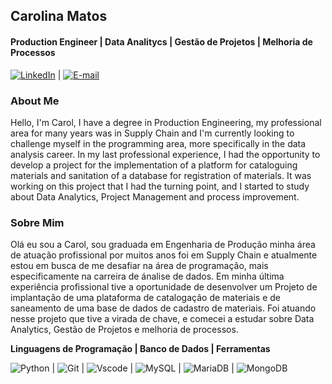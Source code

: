 ## Carolina Matos 
#### Production Engineer | Data Analitycs | Gestão de Projetos | Melhoria de Processos

[![LinkedIn](https://img.shields.io/badge/LinkedIn-0077B5?style=for-the-badge&logo=linkedin&logoColor=white)](https://www.linkedin.com/in/carolina-thais-matos/) | [![E-mail](https://img.shields.io/badge/-Email-000?style=for-the-badge&logo=microsoft-outlook&logoColor=007BFF)](mailto:carolina@outlook.in)

### About Me
Hello, I'm Carol, I have a degree in Production Engineering, my professional area for many years was in Supply Chain and I'm currently looking to challenge myself in the programming area, more specifically in the data analysis career. In my last professional experience, I had the opportunity to develop a project for the implementation of a platform for cataloguing materials and sanitation of a database for registration of materials. It was working on this project that I had the turning point, and I started to study about Data Analytics, Project Management and process improvement.


###  Sobre Mim

Olá eu sou a Carol, sou graduada em Engenharia de Produção minha área de atuação profissional por muitos anos foi em Supply Chain e atualmente estou em busca de me desafiar na área de programação, mais especificamente na carreira de ánalise de dados. Em minha última experiência profissional tive a oportunidade de desenvolver um Projeto de implantação de uma plataforma de catalogação de materiais e de saneamento de uma base de dados de cadastro de materiais. Foi atuando nesse projeto que tive a virada de chave, e comecei a estudar sobre Data Analytics, Gestão de Projetos e melhoria de processos.


**Linguagens de Programação | Banco de Dados | Ferramentas**

![Python](https://img.shields.io/badge/python-3670A0?style=for-the-badge&logo=python&logoColor=ffdd54) |
![Git](https://img.shields.io/badge/GIT-E44C30?style=for-the-badge&logo=git&logoColor=white) | ![Vscode](https://img.shields.io/badge/Vscode-007ACC?style=for-the-badge&logo=visual-studio-code&logoColor=white)
| 	![MySQL](https://img.shields.io/badge/MySQL-00000F?style=for-the-badge&logo=mysql&logoColor=white) | ![MariaDB](https://img.shields.io/badge/MariaDB-003545?style=for-the-badge&logo=mariadb&logoColor=white) |
![MongoDB](https://img.shields.io/badge/MongoDB-%234ea94b.svg?style=for-the-badge&logo=mongodb&logoColor=white)
